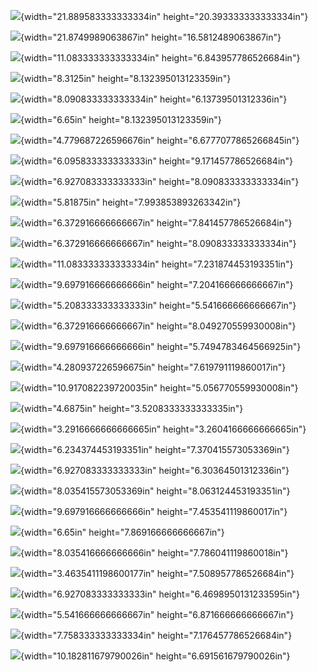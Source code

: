 ![](media/image1.jpeg){width="21.889583333333334in" height="20.393333333333334in"}

![](media/image2.jpeg){width="21.8749989063867in" height="16.5812489063867in"}

![](media/image3.jpeg){width="11.083333333333334in" height="6.843957786526684in"}

![](media/image4.jpeg){width="8.3125in" height="8.132395013123359in"}

![](media/image5.jpeg){width="8.090833333333334in" height="6.13739501312336in"}

![](media/image6.jpeg){width="6.65in" height="8.132395013123359in"}

![](media/image7.jpeg){width="4.779687226596676in" height="6.6777077865266845in"}

![](media/image8.jpeg){width="6.095833333333333in" height="9.171457786526684in"}

![](media/image9.jpeg){width="6.927083333333333in" height="8.090833333333334in"}

![](media/image10.jpeg){width="5.81875in" height="7.993853893263342in"}

![](media/image11.jpeg){width="6.372916666666667in" height="7.841457786526684in"}

![](media/image12.jpeg){width="6.372916666666667in" height="8.090833333333334in"}

![](media/image13.jpeg){width="11.083333333333334in" height="7.231874453193351in"}

![](media/image14.jpeg){width="9.697916666666666in" height="7.204166666666667in"}

![](media/image15.jpeg){width="5.208333333333333in" height="5.541666666666667in"}

![](media/image16.jpeg){width="6.372916666666667in" height="8.049270559930008in"}

![](media/image17.jpeg){width="9.697916666666666in" height="5.7494783464566925in"}

![](media/image18.jpeg){width="4.280937226596675in" height="7.619791119860017in"}

![](media/image19.jpeg){width="10.917082239720035in" height="5.056770559930008in"}

![](media/image20.jpeg){width="4.6875in" height="3.5208333333333335in"}

![](media/image21.jpeg){width="3.2916666666666665in" height="3.2604166666666665in"}

![](media/image22.jpeg){width="6.234374453193351in" height="7.370415573053369in"}

![](media/image23.jpeg){width="6.927083333333333in" height="6.30364501312336in"}

![](media/image24.jpeg){width="8.035415573053369in" height="8.063124453193351in"}

![](media/image25.jpeg){width="9.697916666666666in" height="7.453541119860017in"}

![](media/image26.jpeg){width="6.65in" height="7.869166666666667in"}

![](media/image27.jpeg){width="8.035416666666666in" height="7.786041119860018in"}

![](media/image28.jpeg){width="3.4635411198600177in" height="7.508957786526684in"}

![](media/image29.jpeg){width="6.927083333333333in" height="6.4698950131233595in"}

![](media/image30.jpeg){width="5.541666666666667in" height="6.871666666666667in"}

![](media/image31.jpeg){width="7.758333333333334in" height="7.176457786526684in"}

![](media/image32.jpeg){width="10.182811679790026in" height="6.691561679790026in"}
